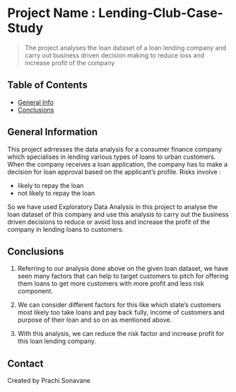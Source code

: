 # Project Name : Lending-Club-Case-Study
> The project analyses the loan dataset of a loan lending company and carry out business driven decision making to reduce loss and increase profit of the company


## Table of Contents
* [General Info](#general-information)
* [Conclusions](#conclusions)


## General Information

This project adrresses the data analysis for a consumer finance company which specialises in lending various types of loans to urban customers. When the company receives a loan application, the company has to make a decision for loan approval based on the applicant’s profile. 
Risks involve : 
-  likely to repay the loan
-  not likely to repay the loan

So we have used Exploratory Data Analysis in this project to analyse the loan dataset of this company and use this analysis to carry out the business driven decisions to reduce or avoid loss and increase the profit of the company in lending loans to customers.


## Conclusions
1. Referring to our analysis done above on the given loan dataset, we have seen many factors that can help to target customers to pitch for offering them loans to get more customers with more profit and less risk component.
  
2. We can consider different  factors for this like which state’s customers most likely too take loans and pay back fully, income of customers and purpose of their loan and so on as mentioned above.

3. With this analysis, we can reduce the risk factor and increase profit for this loan lending company.


## Contact
Created by Prachi Sonavane
